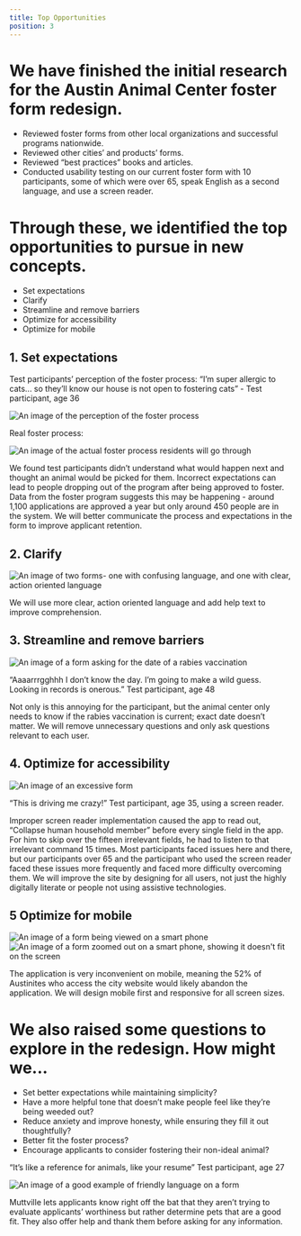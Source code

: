```yaml
---
title: Top Opportunities
position: 3
---
```


# We have finished the initial research for the Austin Animal Center foster form redesign.

* Reviewed foster forms from other local organizations and successful programs nationwide.
* Reviewed other cities’ and products’ forms.
* Reviewed “best practices” books and articles.
* Conducted usability testing on our current foster form with 10 participants, some of which were over 65, speak English as a second language, and use a screen reader.

# Through these, we identified the top opportunities to pursue in new concepts.

* Set expectations
* Clarify
* Streamline and remove barriers
* Optimize for accessibility
* Optimize for mobile

## 1. Set expectations

Test participants’ perception of the foster process:
“I’m super allergic to cats... so they’ll know our house is not open to fostering cats” - Test participant, age 36

![An image of the perception of the foster process](innovation-projects/assets/img/projects/digital-services-discovery/foster_process_perce_4ec8W.jpg)

Real foster process:

![An image of the actual foster process residents will go through](innovation-projects/assets/img/projects/digital-services-discovery/foster_process_reali_m0sRt.jpg)

We found test participants didn’t understand what would happen next and thought an animal would be picked for them. Incorrect expectations can lead to people dropping out of the program after being approved to foster. Data from the foster program suggests this may be happening - around 1,100 applications are approved a year but only around 450 people are in the system. We will better communicate the process and expectations in the form to improve applicant retention.

## 2. Clarify

![An image of two forms- one with confusing language, and one with clear, action oriented language](innovation-projects/assets/img/projects/digital-services-discovery/language_clarity.jpg)

We will use more clear, action oriented language and add help text to improve comprehension.

## 3. Streamline and remove barriers

![An image of a form asking for the date of a rabies vaccination](innovation-projects/assets/img/projects/digital-services-discovery/date_barrier.jpg)

“Aaaarrrgghhh I don’t know the day. I’m going to make a wild guess. Looking in records is onerous.” Test participant, age 48

Not only is this annoying for the participant, but the animal center only needs to know if the rabies vaccination is current; exact date doesn’t matter. We will remove unnecessary questions and only ask questions relevant to each user.

## 4. Optimize for accessibility

![An image of an excessive form](innovation-projects/assets/img/projects/digital-services-discovery/date_barrier.jpg)

“This is driving me crazy!” Test participant, age 35, using a screen reader. 

Improper screen reader implementation caused the app to read out, “Collapse human household member” before every single field in the app. For him to skip over the fifteen irrelevant fields, he had to listen to that irrelevant command 15 times. Most participants faced issues here and there, but our participants over 65 and the participant who used the screen reader faced these issues more frequently and faced more difficulty overcoming them. We will improve the site by designing for all users, not just the highly digitally literate or people not using assistive technologies.

## 5 Optimize for mobile

![An image of a form being viewed on a smart phone](innovation-projects/assets/img/projects/digital-services-discovery/mobile_default.jpg)![An image of a form zoomed out on a smart phone, showing it doesn't fit on the screen](innovation-projects/assets/img/projects/digital-services-discovery/mobile_zoomed_out.jpg)

The application is very inconvenient on mobile, meaning the 52% of Austinites who access the city website would likely abandon the application. We will design mobile first and responsive for all screen sizes.

# We also raised some questions to explore in the redesign. How might we...

* Set better expectations while maintaining simplicity?
* Have a more helpful tone that doesn’t make people feel like they’re being weeded out?
* Reduce anxiety and improve honesty, while ensuring they fill it out thoughtfully?
* Better fit the foster process?
* Encourage applicants to consider fostering their non-ideal animal?

“It’s like a reference for animals, like your resume” Test participant, age 27

![An image of a good example of friendly language on a form](innovation-projects/assets/img/projects/digital-services-discovery/muttville_friendly_l_c8DkE.jpg)

Muttville lets applicants know right off the bat that they aren’t trying to evaluate applicants’ worthiness but rather determine pets that are a good fit. They also offer help and thank them before asking for any information.

